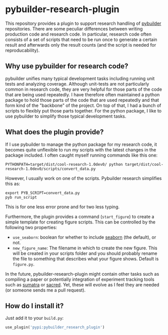 # pybuilder-research-plugin

This repository provides a plugin to support research handling of
[pybuilder](http://pybuilder.github.io/) repositories. There are some peculiar
differences between writing production code and research code. In particular,
research code often consists of a set of scripts that need to be run once to
generate a certain result and afterwards only the result counts (and the script
is needed for reproducability).


## Why use pybuilder for research code?

pybuilder unifies many typical development tasks including running unit tests
and analyzing coverage. Although unit-tests are not particularly common in
research code, they are very helpful for those parts of the code that are being
used repeatedly. I have therefore often maintained a python package to hold
those parts of the code that are used repeatedly and that form kind of the
"backbone" of the project. On top of that, I had a bunch of scripts to flexibly
put those parts together. For the python package, I like to use pybuilder to
simplify those typical development tasks.


## What does the plugin provide?

If I use pybuilder to manage the python package for my research code, it
becomes quite unflexible to run my scripts with the latest changes in the
package included. I often caught myself running commands like this one:
```
PYTHONPATH=target/dist/cool-research-1.0dev0/ python target/dist/cool-research-1.0dev0/scripts/convert_data.py
```

However, I usually work on one of the scripts. Pybuilder research simplifies
this as:
```
export PYB_SCRIPT=convert_data.py
pyb run_script
```
This is for one less error prone and for two less typing.

Furthermore, the plugin provides a command (`start_figure`) to create a simple template for
creating figure scripts. This can be controlled by the following two
properties:

- `use_seaborn`: boolean for whether to include
  [seaborn](https://seaborn.pydata.org) (the default), or not.
- `new_figure_name`: The filename in which to create the new figure. This
  will be created in your scripts folder and you should probably rename
  the file to something that describes what your figure shows. Default is
  `figure.py`.

In the future, pybuilder-research-plugin might contain other tasks such as
compiling a paper or potentially integration of experiment tracking tools such
as [sumatra](https://pythonhosted.org/Sumatra/) or
[sacred](https://github.com/IDSIA/sacre://github.com/IDSIA/sacred). Yet, these
will evolve as I feel they are needed (or someone sends me a pull request).

## How do I install it?

Just add it to your `build.py`:
```python
use_plugin('pypi:pybuilder_research_plugin')
```

